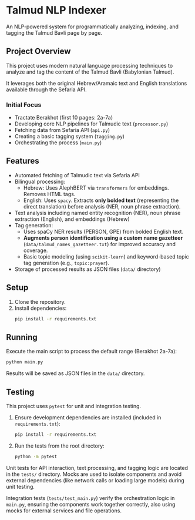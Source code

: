 # Talmud NLP Indexer

An NLP-powered system for programmatically analyzing, indexing, and tagging the Talmud Bavli page by page.

## Project Overview

This project uses modern natural language processing techniques to analyze and tag the content of the Talmud Bavli (Babylonian Talmud). 

It leverages both the original Hebrew/Aramaic text and English translations available through the Sefaria API.

### Initial Focus
- Tractate Berakhot (first 10 pages: 2a-7a)
- Developing core NLP pipelines for Talmudic text (`processor.py`)
- Fetching data from Sefaria API (`api.py`)
- Creating a basic tagging system (`tagging.py`)
- Orchestrating the process (`main.py`)

## Features

- Automated fetching of Talmudic text via Sefaria API
- Bilingual processing:
  - Hebrew: Uses AlephBERT via `transformers` for embeddings. Removes HTML tags.
  - English: Uses `spacy`. Extracts **only bolded text** (representing the direct translation) before analysis (NER, noun phrase extraction).
- Text analysis including named entity recognition (NER), noun phrase extraction (English), and embeddings (Hebrew)
- Tag generation:
  - Uses spaCy NER results (PERSON, GPE) from bolded English text.
  - **Augments person identification using a custom name gazetteer** (`data/talmud_names_gazetteer.txt`) for improved accuracy and coverage.
  - Basic topic modeling (using `scikit-learn`) and keyword-based topic tag generation (e.g., `topic:prayer`).
- Storage of processed results as JSON files (`data/` directory)

## Setup

1.  Clone the repository.
2.  Install dependencies:
    ```bash
    pip install -r requirements.txt
    ```

## Running

Execute the main script to process the default range (Berakhot 2a-7a):

```bash
python main.py
```

Results will be saved as JSON files in the `data/` directory.

## Testing

This project uses `pytest` for unit and integration testing.

1.  Ensure development dependencies are installed (included in `requirements.txt`):
    ```bash
    pip install -r requirements.txt 
    ```
2.  Run the tests from the root directory:
    ```bash
    python -m pytest
    ```

Unit tests for API interaction, text processing, and tagging logic are located in the `tests/` directory. Mocks are used to isolate components and avoid external dependencies (like network calls or loading large models) during unit testing.

Integration tests (`tests/test_main.py`) verify the orchestration logic in `main.py`, ensuring the components work together correctly, also using mocks for external services and file operations.
